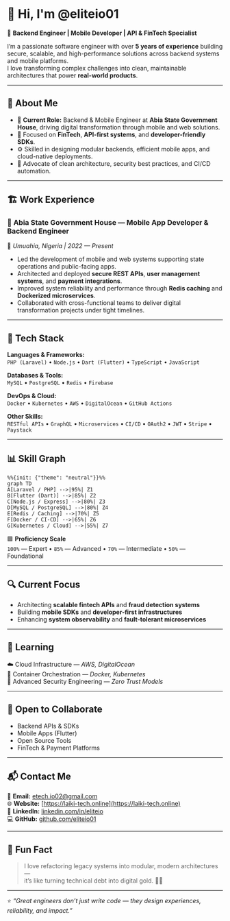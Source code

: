 # 👋 Hi, I'm **@eliteio01**

🎯 **Backend Engineer | Mobile Developer | API & FinTech Specialist**

I’m a passionate software engineer with over **5 years of experience** building secure, scalable, and high-performance solutions across backend systems and mobile platforms.  
I love transforming complex challenges into clean, maintainable architectures that power **real-world products**.

---

## 🧠 **About Me**

- 💼 **Current Role:** Backend & Mobile Engineer at **Abia State Government House**, driving digital transformation through mobile and web solutions.  
- 🧩 Focused on **FinTech**, **API-first systems**, and **developer-friendly SDKs**.  
- ⚙️ Skilled in designing modular backends, efficient mobile apps, and cloud-native deployments.  
- 🧱 Advocate of clean architecture, security best practices, and CI/CD automation.  

---

## 🏗️ **Work Experience**

### 💼 **Abia State Government House — Mobile App Developer & Backend Engineer**  
📍 *Umuahia, Nigeria | 2022 — Present*  
- Led the development of mobile and web systems supporting state operations and public-facing apps.  
- Architected and deployed **secure REST APIs**, **user management systems**, and **payment integrations**.  
- Improved system reliability and performance through **Redis caching** and **Dockerized microservices**.  
- Collaborated with cross-functional teams to deliver digital transformation projects under tight timelines.  

---

## 🚀 **Tech Stack**

**Languages & Frameworks:**  
`PHP (Laravel)` • `Node.js` • `Dart (Flutter)` • `TypeScript` • `JavaScript`

**Databases & Tools:**  
`MySQL` • `PostgreSQL` • `Redis` • `Firebase`

**DevOps & Cloud:**  
`Docker` • `Kubernetes` • `AWS` • `DigitalOcean` • `GitHub Actions`

**Other Skills:**  
`RESTful APIs` • `GraphQL` • `Microservices` • `CI/CD` • `OAuth2` • `JWT` • `Stripe` • `Paystack`

---

## 📊 **Skill Graph**

```mermaid
%%{init: {"theme": "neutral"}}%%
graph TD
A[Laravel / PHP] -->|95%| Z1
B[Flutter (Dart)] -->|85%| Z2
C[Node.js / Express] -->|80%| Z3
D[MySQL / PostgreSQL] -->|80%| Z4
E[Redis / Caching] -->|70%| Z5
F[Docker / CI-CD] -->|65%| Z6
G[Kubernetes / Cloud] -->|55%| Z7
```

🟩 **Proficiency Scale**  
`100%` — Expert • `85%` — Advanced • `70%` — Intermediate • `50%` — Foundational  

---

## 🔍 **Current Focus**
- Architecting **scalable fintech APIs** and **fraud detection systems**  
- Building **mobile SDKs** and **developer-first infrastructures**  
- Enhancing **system observability** and **fault-tolerant microservices**

---

## 🌱 **Learning**
☁️ Cloud Infrastructure — *AWS, DigitalOcean*  
🐳 Container Orchestration — *Docker, Kubernetes*  
🔐 Advanced Security Engineering — *Zero Trust Models*

---

## 🤝 **Open to Collaborate**
- Backend APIs & SDKs  
- Mobile Apps (Flutter)  
- Open Source Tools  
- FinTech & Payment Platforms  

---

## 📬 **Contact Me**

📧 **Email:** [etech.io02@gmail.com](mailto:etech.io02@gmail.com)  
🌐 **Website:** [https://laiki-tech.online](https://laiki-tech.online)  
💼 **LinkedIn:** [linkedin.com/in/eliteio](#)  
💻 **GitHub:** [github.com/eliteio01](https://github.com/eliteio01)

---

## 🧩 **Fun Fact**
> I love refactoring legacy systems into modular, modern architectures —  
> it’s like turning technical debt into digital gold. 🧠💡

---

⭐️ *“Great engineers don’t just write code — they design experiences, reliability, and impact.”*
